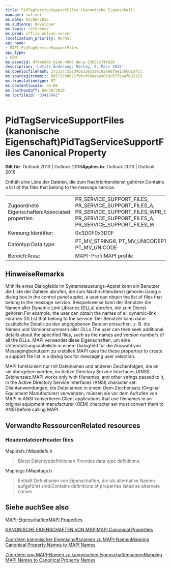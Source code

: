 ```yaml
---
title: PidTagServiceSupportFiles (kanonische Eigenschaft)
manager: soliver
ms.date: 03/09/2015
ms.audience: Developer
ms.topic: reference
ms.prod: office-online-server
localization_priority: Normal
api_name:
- MAPI.PidTagServiceSupportFiles
api_type:
- COM
ms.assetid: df4be986-62a8-49d6-8eca-25b55c74f830
description: 'Letzte Änderung: Montag, 9. März 2015'
ms.openlocfilehash: 3753177552d45e32e53ae192a9dfae15b601afcc
ms.sourcegitcommit: 8657170d071f9bcf680aba50b9c07f2a4fb82283
ms.translationtype: MT
ms.contentlocale: de-DE
ms.lasthandoff: 04/28/2019
ms.locfileid: "33417042"
---
```

# <a name="pidtagservicesupportfiles-canonical-property"></a><span data-ttu-id="df03d-103">PidTagServiceSupportFiles (kanonische Eigenschaft)</span><span class="sxs-lookup"><span data-stu-id="df03d-103">PidTagServiceSupportFiles Canonical Property</span></span>

  
  
<span data-ttu-id="df03d-104">**Gilt für**: Outlook 2013 | Outlook 2016</span><span class="sxs-lookup"><span data-stu-id="df03d-104">**Applies to**: Outlook 2013 | Outlook 2016</span></span> 
  
<span data-ttu-id="df03d-105">Enthält eine Liste der Dateien, die zum Nachrichtendienst gehören.</span><span class="sxs-lookup"><span data-stu-id="df03d-105">Contains a list of the files that belong to the message service.</span></span>
  
|||
|:-----|:-----|
|<span data-ttu-id="df03d-106">Zugeordnete Eigenschaften:</span><span class="sxs-lookup"><span data-stu-id="df03d-106">Associated properties:</span></span>  <br/> |<span data-ttu-id="df03d-107">PR_SERVICE_SUPPORT_FILES, PR_SERVICE_SUPPORT_FILES_A, PR_SERVICE_SUPPORT_FILES_W</span><span class="sxs-lookup"><span data-stu-id="df03d-107">PR_SERVICE_SUPPORT_FILES, PR_SERVICE_SUPPORT_FILES_A, PR_SERVICE_SUPPORT_FILES_W</span></span>  <br/> |
|<span data-ttu-id="df03d-108">Kennung:</span><span class="sxs-lookup"><span data-stu-id="df03d-108">Identifier:</span></span>  <br/> |<span data-ttu-id="df03d-109">0x3D0F</span><span class="sxs-lookup"><span data-stu-id="df03d-109">0x3D0F</span></span>  <br/> |
|<span data-ttu-id="df03d-110">Datentyp:</span><span class="sxs-lookup"><span data-stu-id="df03d-110">Data type:</span></span>  <br/> |<span data-ttu-id="df03d-111">PT_MV_STRING8, PT_MV_UNICODE</span><span class="sxs-lookup"><span data-stu-id="df03d-111">PT_MV_STRING8, PT_MV_UNICODE</span></span>  <br/> |
|<span data-ttu-id="df03d-112">Bereich:</span><span class="sxs-lookup"><span data-stu-id="df03d-112">Area:</span></span>  <br/> |<span data-ttu-id="df03d-113">MAPI-Profil</span><span class="sxs-lookup"><span data-stu-id="df03d-113">MAPI profile</span></span>  <br/> |
   
## <a name="remarks"></a><span data-ttu-id="df03d-114">Hinweise</span><span class="sxs-lookup"><span data-stu-id="df03d-114">Remarks</span></span>

<span data-ttu-id="df03d-115">Mithilfe eines Dialogfelds im Systemsteuerungs-Applet kann ein Benutzer die Liste der Dateien abrufen, die zum Nachrichtendienst gehören.</span><span class="sxs-lookup"><span data-stu-id="df03d-115">Using a dialog box in the control panel applet, a user can obtain the list of files that belong to the message service.</span></span> <span data-ttu-id="df03d-116">Beispielsweise kann der Benutzer die Namen aller Dynamic Link Libraries (DLLs) abrufen, die zum Dienst gehören.</span><span class="sxs-lookup"><span data-stu-id="df03d-116">For example, the user can obtain the names of all dynamic-link libraries (DLLs) that belong to the service.</span></span> <span data-ttu-id="df03d-117">Der Benutzer kann dann zusätzliche Details zu den angegebenen Dateien einsuchen, z. B. die Namen und Versionsnummern aller DLLs.</span><span class="sxs-lookup"><span data-stu-id="df03d-117">The user can then seek additional details about the specified files, such as the names and version numbers of all the DLLs.</span></span> <span data-ttu-id="df03d-118">MAPI verwendet diese Eigenschaften, um eine Unterstützungsdateiliste in einem Dialogfeld für die Auswahl von Messagingbenutzern zu erstellen.</span><span class="sxs-lookup"><span data-stu-id="df03d-118">MAPI uses the these properties to create a support file list in a dialog box for messaging user selection.</span></span>
  
<span data-ttu-id="df03d-119">MAPI funktioniert nur mit Dateinamen und anderen Zeichenfolgen, die an sie übergeben werden, im Active Directory Service Interfaces (ANSI)-Zeichensatz.</span><span class="sxs-lookup"><span data-stu-id="df03d-119">MAPI works only with filenames, and other strings passed to it, in the Active Directory Service Interfaces (ANSI) character set.</span></span> <span data-ttu-id="df03d-120">Clientanwendungen, die Dateinamen in einem Oem-Zeichensatz (Original Equipment Manufacturer) verwenden, müssen sie vor dem Aufrufen von MAPI in ANSI konvertieren.</span><span class="sxs-lookup"><span data-stu-id="df03d-120">Client applications that use filenames in an original equipment manufacturer (OEM) character set must convert them to ANSI before calling MAPI.</span></span>
  
## <a name="related-resources"></a><span data-ttu-id="df03d-121">Verwandte Ressourcen</span><span class="sxs-lookup"><span data-stu-id="df03d-121">Related resources</span></span>

### <a name="header-files"></a><span data-ttu-id="df03d-122">Headerdateien</span><span class="sxs-lookup"><span data-stu-id="df03d-122">Header files</span></span>

<span data-ttu-id="df03d-123">Mapidefs.h</span><span class="sxs-lookup"><span data-stu-id="df03d-123">Mapidefs.h</span></span>
  
> <span data-ttu-id="df03d-124">Bietet Datentypdefinitionen.</span><span class="sxs-lookup"><span data-stu-id="df03d-124">Provides data type definitions.</span></span>
    
<span data-ttu-id="df03d-125">Mapitags.h</span><span class="sxs-lookup"><span data-stu-id="df03d-125">Mapitags.h</span></span>
  
> <span data-ttu-id="df03d-126">Enthält Definitionen von Eigenschaften, die als alternative Namen aufgeführt sind.</span><span class="sxs-lookup"><span data-stu-id="df03d-126">Contains definitions of properties listed as alternate names.</span></span>
    
## <a name="see-also"></a><span data-ttu-id="df03d-127">Siehe auch</span><span class="sxs-lookup"><span data-stu-id="df03d-127">See also</span></span>



[<span data-ttu-id="df03d-128">MAPI-Eigenschaften</span><span class="sxs-lookup"><span data-stu-id="df03d-128">MAPI Properties</span></span>](mapi-properties.md)
  
[<span data-ttu-id="df03d-129">KANONISCHE EIGENSCHAFTEN VON MAPI</span><span class="sxs-lookup"><span data-stu-id="df03d-129">MAPI Canonical Properties</span></span>](mapi-canonical-properties.md)
  
[<span data-ttu-id="df03d-130">Zuordnen kanonischer Eigenschaftsnamen zu MAPI-Namen</span><span class="sxs-lookup"><span data-stu-id="df03d-130">Mapping Canonical Property Names to MAPI Names</span></span>](mapping-canonical-property-names-to-mapi-names.md)
  
[<span data-ttu-id="df03d-131">Zuordnen von MAPI-Namen zu kanonischen Eigenschaftennamen</span><span class="sxs-lookup"><span data-stu-id="df03d-131">Mapping MAPI Names to Canonical Property Names</span></span>](mapping-mapi-names-to-canonical-property-names.md)

